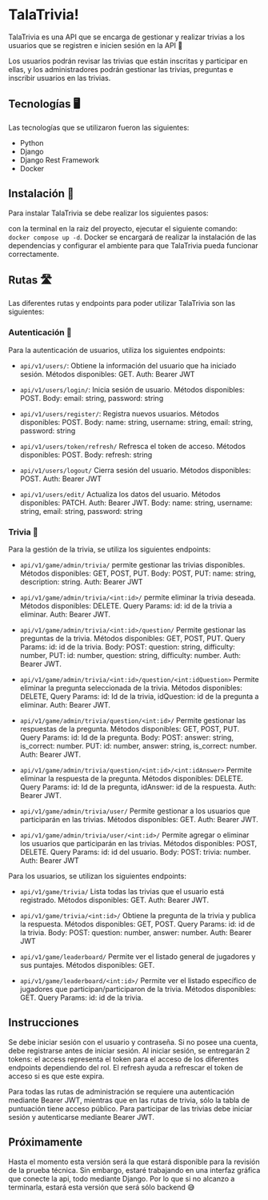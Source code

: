 # TalaTrivia!
TalaTrivia es una API que se encarga de gestionar y realizar trivias a los usuarios que se registren e inicien sesión en la API 🚀

Los usuarios podrán revisar las trivias que están inscritas y participar en ellas, y los administradores podrán gestionar las trivias, preguntas e inscribir usuarios en las trivias.

## Tecnologías 🖥️
Las tecnologías que se utilizaron fueron las siguientes:
 - Python
 - Django
 - Django Rest Framework
 - Docker

## Instalación 🔧
Para instalar TalaTrivia se debe realizar los siguientes pasos:

con la terminal en la raiz del proyecto, ejecutar el siguiente comando: `docker compose up -d`. Docker se encargará de realizar la instalación de las dependencias y configurar el ambiente para que TalaTrivia pueda funcionar correctamente.

## Rutas 🛣️
Las diferentes rutas y endpoints para poder utilizar TalaTrivia son las siguientes:

### Autenticación 🔐
Para la autenticación de usuarios, utiliza los siguientes endpoints:

- `api/v1/users/`: Obtiene la información del usuario que ha iniciado sesión. Métodos disponibles: GET. Auth: Bearer JWT

- `api/v1/users/login/`: Inicia sesión de usuario. Métodos disponibles: POST. Body: email: string, password: string 

- `api/v1/users/register/`: Registra nuevos usuarios. Métodos disponibles: POST. Body: name: string, username: string, email: string, password: string

- `api/v1/users/token/refresh/` Refresca el token de acceso. Métodos disponibles: POST. Body: refresh: string

- `api/v1/users/logout/` Cierra sesión del usuario. Métodos disponibles: POST. Auth: Bearer JWT 

- `api/v1/users/edit/` Actualiza los datos del usuario. Métodos disponibles: PATCH. Auth: Bearer JWT. Body: name: string, username: string, email: string, password: string

### Trivia 🎢
Para la gestión de la trivia, se utiliza los siguientes endpoints:
- `api/v1/game/admin/trivia/` permite gestionar las trivias disponibles. Métodos disponibles: GET, POST, PUT. Body: POST, PUT: name: string, description: string. Auth: Bearer JWT

- `api/v1/game/admin/trivia/<int:id>/` permite eliminar la trivia deseada. Métodos disponibles: DELETE. Query Params: id: id de la trivia a eliminar. Auth: Bearer JWT.

- `api/v1/game/admin/trivia/<int:id>/question/` Permite gestionar las preguntas de la trivia. Métodos disponibles: GET, POST, PUT. Query Params: id: id de la trivia. Body: POST: question: string, difficulty: number, PUT: id: number, question: string, difficulty: number. Auth: Bearer JWT.

- `api/v1/game/admin/trivia/<int:id>/question/<int:idQuestion>` Permite eliminar la pregunta seleccionada de la trivia. Métodos disponibles: DELETE, Query Params: id: Id de la trivia, idQuestion: id de la pregunta a eliminar. Auth: Bearer JWT.

- `api/v1/game/admin/trivia/question/<int:id>/` Permite gestionar las respuestas de la pregunta. Métodos disponibles: GET, POST, PUT. Query Params: id: Id de la pregunta. Body: POST: answer: string, is_correct: number. PUT: id: number, answer: string, is_correct: number. Auth: Bearer JWT.

- `api/v1/game/admin/trivia/question/<int:id>/<int:idAnswer>` Permite eliminar la respuesta de la pregunta. Métodos disponibles: DELETE. Query Params: id: Id de la pregunta, idAnswer: id de la respuesta. Auth: Bearer JWT.
- `api/v1/game/admin/trivia/user/` Permite gestionar a los usuarios que participarán en las trivias. Métodos disponibles: GET. Auth: Bearer JWT.

- `api/v1/game/admin/trivia/user/<int:id>/` Permite agregar o eliminar los usuarios que participarán en las trivias. Métodos disponibles: POST, DELETE. Query Params: id: id del usuario. Body: POST: trivia: number. Auth: Bearer JWT

Para los usuarios, se utilizan los siguientes endpoints:

- `api/v1/game/trivia/` Lista todas las trivias que el usuario está registrado. Métodos disponibles: GET. Auth: Bearer JWT.

- `api/v1/game/trivia/<int:id>/` Obtiene la pregunta de la trivia y publica la respuesta. Métodos disponibles: GET, POST. Query Params: id: id de la trivia. Body: POST: question: number, answer: number. Auth: Bearer JWT

- `api/v1/game/leaderboard/` Permite ver el listado general de jugadores y sus puntajes. Métodos disponibles: GET.

- `api/v1/game/leaderboard/<int:id>/` Permite ver el listado específico de jugadores que participan/participaron de la trivia. Métodos disponibles: GET. Query Params: id: id de la trivia. 

## Instrucciones

Se debe iniciar sesión con el usuario y contraseña. Si no posee una cuenta, debe registrarse antes de iniciar sesión. Al iniciar sesión, se entregarán 2 tokens: el access representa el token para el acceso de los diferentes endpoints dependiendo del rol. El refresh ayuda a refrescar el token de acceso si es que este expira.

Para todas las rutas de administración se requiere una autenticación mediante Bearer JWT, mientras que en las rutas de trivia, sólo la tabla de puntuación tiene acceso público. Para participar de las trivias debe iniciar sesión y autenticarse mediante Bearer JWT.


## Próximamente
Hasta el momento esta versión será la que estará disponible para la revisión de la prueba técnica. Sin embargo, estaré trabajando en una interfaz gráfica que conecte la api, todo mediante Django. Por lo que si no alcanzo a terminarla, estará esta versión que será sólo backend 😅
